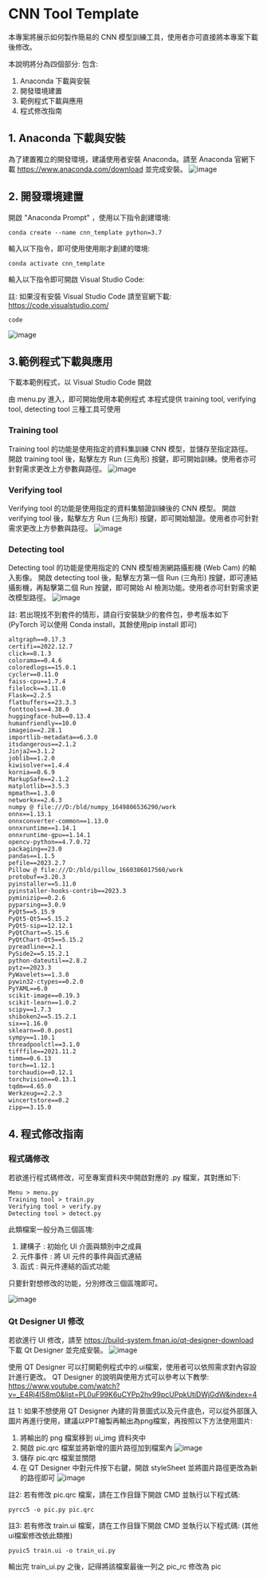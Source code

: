# CNN Tool Template

本專案將展示如何製作簡易的 CNN 模型訓練工具，使用者亦可直接將本專案下載後修改。

本說明將分為四個部分: 包含:
1. Anaconda 下載與安裝
2. 開發環境建置
3. 範例程式下載與應用
4. 程式修改指南

## 1. Anaconda 下載與安裝
為了建置獨立的開發環境，建議使用者安裝 Anaconda。請至 Anaconda 官網下載 https://www.anaconda.com/download 並完成安裝。
![image](/img/1.jpg)


## 2. 開發環境建置
開啟 "Anaconda Prompt" ，使用以下指令創建環境:
```
conda create --name cnn_template python=3.7
```

輸入以下指令，即可使用使用剛才創建的環境:
```
conda activate cnn_template
```

輸入以下指令即可開啟 Visual Studio Code:

註: 如果沒有安裝 Visual Studio Code 請至官網下載: https://code.visualstudio.com/
```
code
```
![image](/img/5.jpg)

## 3.範例程式下載與應用
下載本範例程式，以 Visual Studio Code 開啟

由 menu.py 進入，即可開始使用本範例程式
本程式提供 training tool, verifying tool, detecting tool 三種工具可使用

### Training tool
Training tool 的功能是使用指定的資料集訓練 CNN 模型，並儲存至指定路徑。
開啟 training tool 後，點擊左方 Run (三角形) 按鍵，即可開始訓練。使用者亦可針對需求更改上方參數與路徑。
![image](/img/train.jpg)

### Verifying tool
Verifying tool 的功能是使用指定的資料集驗證訓練後的 CNN 模型。
開啟 verifying tool 後，點擊左方 Run (三角形) 按鍵，即可開始驗證。使用者亦可針對需求更改上方參數與路徑。
![image](/img/verify.jpg)

### Detecting tool
Detecting tool 的功能是使用指定的 CNN 模型檢測網路攝影機 (Web Cam) 的輸入影像。
開啟 detecting tool 後，點擊左方第一個 Run (三角形) 按鍵，即可連結攝影機，再點擊第二個 Run 按鍵，即可開始 AI 檢測功能。使用者亦可針對需求更改模型路徑。
![image](/img/detect.jpg)

註: 若出現找不到套件的情形，請自行安裝缺少的套件包，參考版本如下 (PyTorch 可以使用 Conda install，其餘使用pip install 即可)

```
altgraph==0.17.3
certifi==2022.12.7
click==8.1.3
colorama==0.4.6
coloredlogs==15.0.1
cycler==0.11.0
faiss-cpu==1.7.4
filelock==3.11.0
Flask==2.2.5
flatbuffers==23.3.3
fonttools==4.38.0
huggingface-hub==0.13.4
humanfriendly==10.0
imageio==2.28.1
importlib-metadata==6.3.0
itsdangerous==2.1.2
Jinja2==3.1.2
joblib==1.2.0
kiwisolver==1.4.4
kornia==0.6.9
MarkupSafe==2.1.2
matplotlib==3.5.3
mpmath==1.3.0
networkx==2.6.3
numpy @ file:///D:/bld/numpy_1649806536290/work
onnx==1.13.1
onnxconverter-common==1.13.0
onnxruntime==1.14.1
onnxruntime-gpu==1.14.1
opencv-python==4.7.0.72
packaging==23.0
pandas==1.1.5
pefile==2023.2.7
Pillow @ file:///D:/bld/pillow_1660386017560/work
protobuf==3.20.3
pyinstaller==5.11.0
pyinstaller-hooks-contrib==2023.3
pyminizip==0.2.6
pyparsing==3.0.9
PyQt5==5.15.9
PyQt5-Qt5==5.15.2
PyQt5-sip==12.12.1
PyQtChart==5.15.6
PyQtChart-Qt5==5.15.2
pyreadline==2.1
PySide2==5.15.2.1
python-dateutil==2.8.2
pytz==2023.3
PyWavelets==1.3.0
pywin32-ctypes==0.2.0
PyYAML==6.0
scikit-image==0.19.3
scikit-learn==1.0.2
scipy==1.7.3
shiboken2==5.15.2.1
six==1.16.0
sklearn==0.0.post1
sympy==1.10.1
threadpoolctl==3.1.0
tifffile==2021.11.2
timm==0.6.13
torch==1.12.1
torchaudio==0.12.1
torchvision==0.13.1
tqdm==4.65.0
Werkzeug==2.2.3
wincertstore==0.2
zipp==3.15.0
```

## 4. 程式修改指南

### 程式碼修改
若欲進行程式碼修改，可至專案資料夾中開啟對應的 .py 檔案，其對應如下:
```
Menu > menu.py
Training tool > train.py
Verifying tool > verify.py
Detecting tool > detect.py
```

此類檔案一般分為三個區塊:
1. 建構子 : 初始化 UI 介面與類別中之成員
2. 元件事件 : 將 UI 元件的事件與函式連結
3. 函式 : 與元件連結的函式功能

只要針對想修改的功能，分別修改三個區塊即可。

![image](/img/example.jpg)

### Qt Designer UI 修改
若欲進行 UI 修改，請至 https://build-system.fman.io/qt-designer-download 下載 Qt Designer 並完成安裝。
![image](/img/2.jpg)

使用 QT Designer 可以打開範例程式中的.ui檔案，使用者可以依照需求對內容設計進行更改。
QT Designer 的說明與使用方式可以參考以下教學: https://www.youtube.com/watch?v=_E4Rj4I58m0&list=PL0uF99K6uCYPp2hv99pcUPpkUtiDWjGdW&index=4

註 1: 如果不想使用  QT Designer 內建的背景圖式以及元件底色，可以從外部匯入圖片再進行使用，建議以PPT繪製再輸出為png檔案，再按照以下方法使用圖片:
1. 將輸出的 png 檔案移到 ui_img 資料夾中
2. 開啟 pic.qrc 檔案並將新增的圖片路徑加到檔案內
![image](/img/3.jpg)
4. 儲存 pic.qrc 檔案並關閉
5. 在 QT Designer 中對元件按下右鍵，開啟 styleSheet 並將圖片路徑更改為新的路徑即可
![image](/img/4.jpg)

註2: 若有修改 pic.qrc 檔案，請在工作目錄下開啟 CMD 並執行以下程式碼:

```
pyrcc5 -o pic.py pic.qrc
```
註3: 若有修改 train.ui 檔案，請在工作目錄下開啟 CMD 並執行以下程式碼: (其他ui檔案修改依此類推)
```
pyuic5 train.ui -o train_ui.py
```
輸出完 train_ui.py 之後，記得將該檔案最後一列之 pic_rc 修改為 pic


